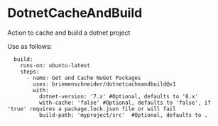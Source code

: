 # DotnetCacheAndBuild
Action to cache and build a dotnet project

Use as follows:
```
  build:
    runs-on: ubuntu-latest
    steps:
      - name: Get and Cache NuGet Packages
        uses: briemenschneider/dotnetcacheandbuild@v1
        with:
          dotnet-version: '7.x' #Optional, defaults to '6.x'
          with-cache: 'false' #Optional, defaults to 'false', if 'true' requires a package.lock.json file or will fail
          build-path: 'myproject/src'  #Optional, defaults to .
```
